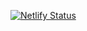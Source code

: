 [![Netlify Status](https://api.netlify.com/api/v1/badges/5261fd40-0f56-48a3-8bef-72e58634be78/deploy-status)](https://app.netlify.com/sites/drumcode-records-clone/deploys)
